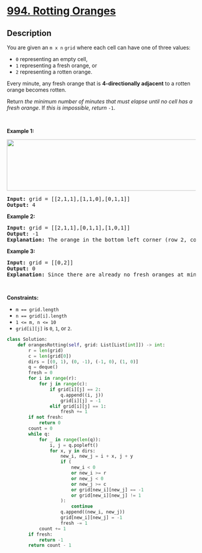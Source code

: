 # [994. Rotting Oranges](https://leetcode.com/problems/rotting-oranges)


## Description

<!-- description:start -->

<p>You are given an <code>m x n</code> <code>grid</code> where each cell can have one of three values:</p>

<ul>
	<li><code>0</code> representing an empty cell,</li>
	<li><code>1</code> representing a fresh orange, or</li>
	<li><code>2</code> representing a rotten orange.</li>
</ul>

<p>Every minute, any fresh orange that is <strong>4-directionally adjacent</strong> to a rotten orange becomes rotten.</p>

<p>Return <em>the minimum number of minutes that must elapse until no cell has a fresh orange</em>. If <em>this is impossible, return</em> <code>-1</code>.</p>

<p>&nbsp;</p>
<p><strong class="example">Example 1:</strong></p>
<img alt="" src="https://fastly.jsdelivr.net/gh/doocs/leetcode@main/solution/0900-0999/0994.Rotting%20Oranges/images/oranges.png" style="width: 650px; height: 137px;" />
<pre>
<strong>Input:</strong> grid = [[2,1,1],[1,1,0],[0,1,1]]
<strong>Output:</strong> 4
</pre>

<p><strong class="example">Example 2:</strong></p>

<pre>
<strong>Input:</strong> grid = [[2,1,1],[0,1,1],[1,0,1]]
<strong>Output:</strong> -1
<strong>Explanation:</strong> The orange in the bottom left corner (row 2, column 0) is never rotten, because rotting only happens 4-directionally.
</pre>

<p><strong class="example">Example 3:</strong></p>

<pre>
<strong>Input:</strong> grid = [[0,2]]
<strong>Output:</strong> 0
<strong>Explanation:</strong> Since there are already no fresh oranges at minute 0, the answer is just 0.
</pre>

<p>&nbsp;</p>
<p><strong>Constraints:</strong></p>

<ul>
	<li><code>m == grid.length</code></li>
	<li><code>n == grid[i].length</code></li>
	<li><code>1 &lt;= m, n &lt;= 10</code></li>
	<li><code>grid[i][j]</code> is <code>0</code>, <code>1</code>, or <code>2</code>.</li>
</ul>

```python
class Solution:
    def orangesRotting(self, grid: List[List[int]]) -> int:
        r = len(grid)
        c = len(grid[0])
        dirs = [(0, 1), (0, -1), (-1, 0), (1, 0)]
        q = deque()
        fresh = 0
        for i in range(r):
            for j in range(c):
                if grid[i][j] == 2:
                    q.append((i, j))
                    grid[i][j] = -1
                elif grid[i][j] == 1:
                    fresh += 1
        if not fresh:
            return 0
        count = 0
        while q:
            for _ in range(len(q)):
                i, j = q.popleft()
                for x, y in dirs:
                    new_i, new_j = i + x, j + y
                    if (
                        new_i < 0
                        or new_i >= r
                        or new_j < 0
                        or new_j >= c
                        or grid[new_i][new_j] == -1
                        or grid[new_i][new_j] != 1
                    ):
                        continue
                    q.append((new_i, new_j))
                    grid[new_i][new_j] = -1
                    fresh -= 1
            count += 1
        if fresh:
            return -1
        return count - 1
```
